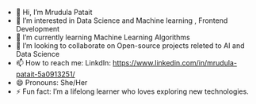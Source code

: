 - 👋 Hi, I’m Mrudula Patait
- 👀 I’m interested in Data Science and Machine learning , Frontend Development
- 🌱 I’m currently learning Machine Learning Algorithms
- 💞️ I’m looking to collaborate on Open-source projects releted to AI and Data Science
- 📫 How to reach me: LinkdIn: https://www.linkedin.com/in/mrudula-patait-5a0913251/
- 😄 Pronouns: She/Her
- ⚡ Fun fact: I’m a lifelong learner who loves exploring new technologies.

<!---
Mrudula-766/Mrudula-766 is a ✨ special ✨ repository because its `README.md` (this file) appears on your GitHub profile.
You can click the Preview link to take a look at your changes.
--->
